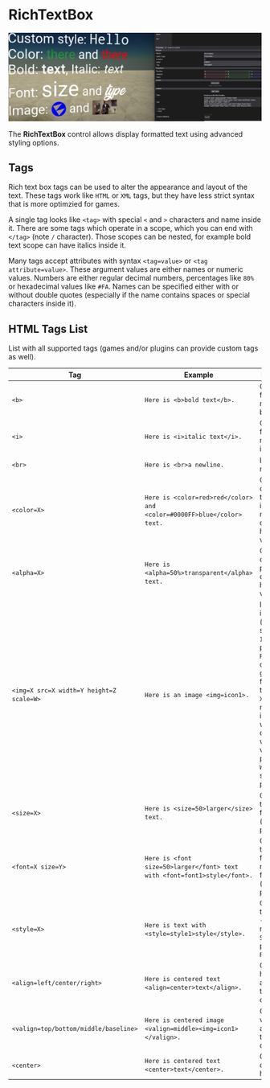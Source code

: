 # RichTextBox

![Rich Text Box](media/rich-text-box.png)

The **RichTextBox** control allows display formatted text using advanced styling options.

## Tags

Rich text box tags can be used to alter the appearance and layout of the text. These tags work like `HTML` or `XML` tags, but they have less strict syntax that is more optimzied for games.

A single tag looks like `<tag>` with special `<` and `>` characters and name inside it. There are some tags which operate in a scope, which you can end with `</tag>` (note `/` character). Those scopes can be nested, for example bold text scope can have italics inside it.

Many tags accept attributes with syntax `<tag=value>` or `<tag attribute=value>`. These argument values are either names or numeric values. Numbers are either regular decimal numbers, percentages like `80%` or hexadecimal values like `#FA`. Names can be specified either with or without double quotes (especially if the name contains spaces or special characters inside it).

## HTML Tags List

List with all supported tags (games and/or plugins can provide custom tags as well).

| Tag | Example | Description |
|--------|--------|--------|
| `<b>` | `Here is <b>bold text</b>.` | Changes the font style by making text bold. |
| `<i>` | `Here is <i>italic text</i>.` | Changes the font style by making text italic. |
| `<br>` | `Here is <br>a newline.` | Inserts a newline. |
| `<color=X>` | `Here is <color=red>red</color> and <color=#0000FF>blue</color> text.` | Controls the color of the text and images. `X` - named color or hexadecimal value. |
| `<alpha=X>` | `Here is <alpha=50%>transparent</alpha> text.` | Controls the opacity. `X` - percentage or hexadecimal value. |
| `<img=X src=X width=Y height=Z scale=W>` | `Here is an image <img=icon1>.` | Inlined image (texture or sprite) from `Images` property of `RichTextBox` or found globally by filename in the Content. `X` - image name. `Y`/`Z` - image width/height override with sepcific value or percentage, `W` - image scale or percentage. |
| `<size=X>` | `Here is <size=50>larger</size> text.` | Controls the text size. `X` - font size (value or percentage). |
| `<font=X size=Y>` | `Here is <font size=50>larger</font> text with <font=font1>style</font>.` | Controls the text font. `X` - font asset name, `Y` - font size (value or percentage). |
| `<style=X>` | `Here is text with <style=style1>style</style>.` | Controls the text style. `X` - style name from `Styles` property of `RichTextBox`. |
| `<align=left/center/right>` | `Here is centered text <align=center>text</align>.` | Controls the horizontal alignment of the contents. |
| `<valign=top/bottom/middle/baseline>` | `Here is centered image <valign=middle><img=icon1></valign>.` | Controls the vertical alignment of the contents. |
| `<center>` | `Here is centered text <center>text</center>.` | Centers the contents horizontally. |
